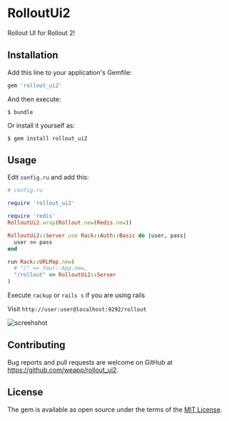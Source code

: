 # RolloutUi2

Rollout UI for Rollout 2!

## Installation

Add this line to your application's Gemfile:

```ruby
gem 'rollout_ui2'
```

And then execute:

    $ bundle

Or install it yourself as:

    $ gem install rollout_ui2


## Usage

Edit `config.ru` and add this:

```ruby
# config.ru

require 'rollout_ui2'

require 'redis'
RolloutUi2.wrap(Rollout.new(Redis.new))

RolloutUi2::Server.use Rack::Auth::Basic do |user, pass|
  user == pass
end

run Rack::URLMap.new(
  # "/" => Your::App.new,
  "/rollout" => RolloutUi2::Server
)
```

Execute `rackup` or `rails s` if you are using rails

Visit `http://user:user@localhost:9292/rollout`

![screehshot](http://i.imgur.com/gQLOmAD.png)

## Contributing

Bug reports and pull requests are welcome on GitHub at https://github.com/weapp/rollout_ui2.


## License

The gem is available as open source under the terms of the [MIT License](http://opensource.org/licenses/MIT).
